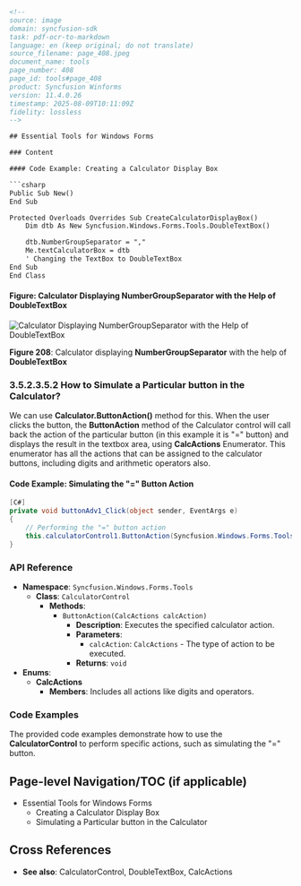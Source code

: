```html
<!-- 
source: image
domain: syncfusion-sdk
task: pdf-ocr-to-markdown
language: en (keep original; do not translate)
source_filename: page_408.jpeg
document_name: tools
page_number: 408
page_id: tools#page_408
product: Syncfusion Winforms
version: 11.4.0.26
timestamp: 2025-08-09T10:11:09Z
fidelity: lossless
-->

## Essential Tools for Windows Forms

### Content

#### Code Example: Creating a Calculator Display Box

```csharp
Public Sub New()
End Sub

Protected Overloads Overrides Sub CreateCalculatorDisplayBox()
    Dim dtb As New Syncfusion.Windows.Forms.Tools.DoubleTextBox()

    dtb.NumberGroupSeparator = ","
    Me.textCalculatorBox = dtb
    ' Changing the TextBox to DoubleTextBox
End Sub
End Class
```

#### Figure: Calculator Displaying NumberGroupSeparator with the Help of DoubleTextBox

![Calculator Displaying NumberGroupSeparator with the Help of DoubleTextBox](https://i.imgur.com/example_image.png)

**Figure 208**: Calculator displaying **NumberGroupSeparator** with the help of **DoubleTextBox**

### 3.5.2.3.5.2 How to Simulate a Particular button in the Calculator?

We can use **Calculator.ButtonAction()** method for this. When the user clicks the button, the **ButtonAction** method of the Calculator control will call back the action of the particular button (in this example it is "=" button) and displays the result in the textbox area, using **CalcActions** Enumerator. This enumerator has all the actions that can be assigned to the calculator buttons, including digits and arithmetic operators also.

#### Code Example: Simulating the "=" Button Action

```csharp
[C#]
private void buttonAdv1_Click(object sender, EventArgs e)
{
    // Performing the "=" button action
    this.calculatorControl1.ButtonAction(Syncfusion.Windows.Forms.Tools.CalcActions.CalcOperatorEquals);
}
```

### API Reference

- **Namespace**: `Syncfusion.Windows.Forms.Tools`
  - **Class**: `CalculatorControl`
    - **Methods**:
      - `ButtonAction(CalcActions calcAction)`
        - **Description**: Executes the specified calculator action.
        - **Parameters**:
          - `calcAction`: `CalcActions` - The type of action to be executed.
        - **Returns**: `void`
- **Enums**:
  - **CalcActions**
    - **Members**: Includes all actions like digits and operators.

### Code Examples

The provided code examples demonstrate how to use the **CalculatorControl** to perform specific actions, such as simulating the "=" button.

## Page-level Navigation/TOC (if applicable)
- Essential Tools for Windows Forms
  - Creating a Calculator Display Box
  - Simulating a Particular button in the Calculator

## Cross References
- **See also**: CalculatorControl, DoubleTextBox, CalcActions

<!-- tags: [syncfusion, windows forms, calculator, controls, numbergroupseparator, doubletextbox, buttons, actions] keywords: [calculatorcontrol, buttonaction, calcactions, simulating buttons, number formatting] -->
```
